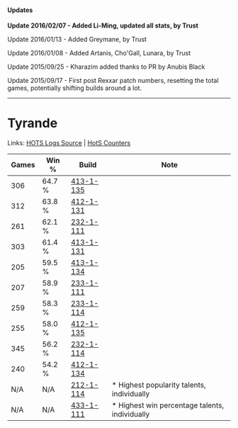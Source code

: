 #### Updates
**Update 2016/02/07 - Added Li-Ming, updated all stats, by Trust**

Update 2016/01/13 - Added Greymane, by Trust

Update 2016/01/08 - Added Artanis, Cho'Gall, Lunara, by Trust

Update 2015/09/25 - Kharazim added thanks to PR by Anubis Black

Update 2015/09/17 - First post Rexxar patch numbers, resetting the total games, potentially shifting builds around a lot.

***

# Tyrande

Links: [HOTS Logs Source](https://www.hotslogs.com/Sitewide/HeroDetails?Hero=Tyrande) | [HotS Counters](http://hotscounters.com/#/hero/Tyrande)

Games  | Win %  | Build     | Note
-----  | -----  | -----     | ----
306    | 64.7 % | [413-1-135](http://www.heroesfire.com/hots/talent-calculator/tyrande#rv-_) | 
312    | 63.8 % | [412-1-131](http://www.heroesfire.com/hots/talent-calculator/tyrande#rtYh) | 
261    | 62.1 % | [232-1-111](http://www.heroesfire.com/hots/talent-calculator/tyrande#l05N) | 
303    | 61.4 % | [413-1-131](http://www.heroesfire.com/hots/talent-calculator/tyrande#rv-x) | 
205    | 59.5 % | [413-1-134](http://www.heroesfire.com/hots/talent-calculator/tyrande#rv--) | 
207    | 58.9 % | [233-1-111](http://www.heroesfire.com/hots/talent-calculator/tyrande#l2Xd) | 
259    | 58.3 % | [233-1-114](http://www.heroesfire.com/hots/talent-calculator/tyrande#l2Xg) | 
255    | 58.0 % | [412-1-135](http://www.heroesfire.com/hots/talent-calculator/tyrande#rtYl) | 
345    | 56.2 % | [232-1-114](http://www.heroesfire.com/hots/talent-calculator/tyrande#l05Q) | 
240    | 54.2 % | [412-1-134](http://www.heroesfire.com/hots/talent-calculator/tyrande#rtYk) | 
N/A    | N/A    | [212-1-114](http://www.heroesfire.com/hots/talent-calculator/tyrande#kFGQ) | * Highest popularity talents, individually
N/A    | N/A    | [433-1-111](http://www.heroesfire.com/hots/talent-calculator/tyrande#sgpd) | * Highest win percentage talents, individually
